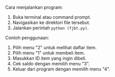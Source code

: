 Cara menjalankan program:

1. Buka terminal atau command prompt.
2. Navigasikan ke direktori file tersebut.
3. Jalankan perintah `python (fjbt.py)`.

Contoh penggunaan:

1. Pilih menu "2" untuk melihat daftar item.
2. Pilih menu "1" untuk membeli item.
3. Masukkan ID item yang ingin dibeli.
4. Cek saldo dengan memilih menu "3".
5. Keluar dari program dengan memilih menu "4".
